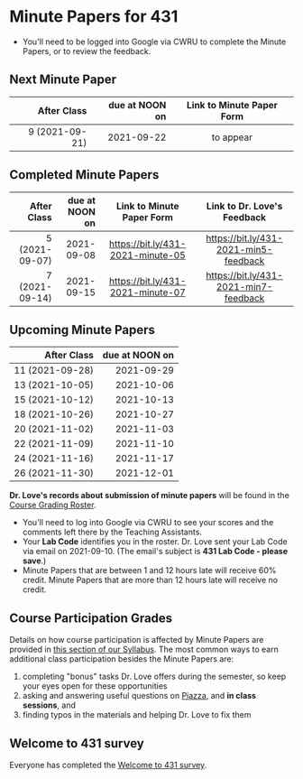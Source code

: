 # Minute Papers for 431

- You'll need to be logged into Google via CWRU to complete the Minute Papers, or to review the feedback.

## Next Minute Paper

After Class | due at NOON on | Link to Minute Paper Form 
----------: | ------: | :--------: 
9 (2021-09-21) | 2021-09-22 | to appear

## Completed Minute Papers

After Class | due at NOON on | Link to Minute Paper Form | Link to Dr. Love's Feedback
----------: | ------: | :--------: | :----------:
5 (2021-09-07) | 2021-09-08 | https://bit.ly/431-2021-minute-05 | https://bit.ly/431-2021-min5-feedback
7 (2021-09-14) | 2021-09-15 | https://bit.ly/431-2021-minute-07 | https://bit.ly/431-2021-min7-feedback

## Upcoming Minute Papers

After Class | due at NOON on 
----------: | ------: 
11 (2021-09-28) | 2021-09-29 
13 (2021-10-05) | 2021-10-06 
15 (2021-10-12) | 2021-10-13 
18 (2021-10-26) | 2021-10-27 
20 (2021-11-02) | 2021-11-03 
22 (2021-11-09) | 2021-11-10 
24 (2021-11-16) | 2021-11-17
26 (2021-11-30) | 2021-12-01

**Dr. Love's records about submission of minute papers** will be found in the [Course Grading Roster](https://bit.ly/431-2021-grades).

- You'll need to log into Google via CWRU to see your scores and the comments left there by the Teaching Assistants. 
- Your **Lab Code** identifies you in the roster. Dr. Love sent your Lab Code via email on 2021-09-10. (The email's subject is **431 Lab Code - please save**.) 
- Minute Papers that are between 1 and 12 hours late will receive 60% credit. Minute Papers that are more than 12 hours late will receive no credit.

## Course Participation Grades

Details on how course participation is affected by Minute Papers are provided in [this section of our Syllabus](https://thomaselove.github.io/431-2021-syllabus/deliverables-assignments.html#minute-papers-and-class-participation). The most common ways to earn additional class participation besides the Minute Papers are:

1. completing "bonus" tasks Dr. Love offers during the semester, so keep your eyes open for these opportunities
2. asking and answering useful questions on [Piazza](https://piazza.com/case/fall2021/pqhs431), and **in class sessions**, and 
3. finding typos in the materials and helping Dr. Love to fix them

## Welcome to 431 survey

Everyone has completed the [Welcome to 431 survey](https://bit.ly/431-2021-welcome-survey). 

